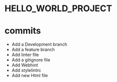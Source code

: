 # HELLO_WORLD_PROJECT
# commits
- Add a Development branch
- Add a feature branch
- Add linter file
- Add a gitignore file
- Add Webhint
- Add stylelintrc
- Add new Html file